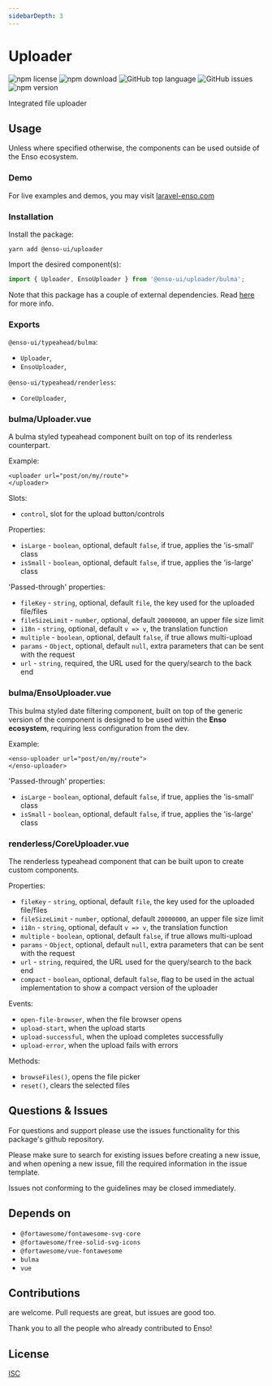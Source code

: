 ```yaml
---
sidebarDepth: 3
---
```


# Uploader

![npm license](https://img.shields.io/npm/l/@enso-ui/uploader.svg) 
![npm download](https://img.shields.io/npm/dm/@enso-ui/uploader.svg) 
![GitHub top language](https://img.shields.io/github/languages/top/enso-ui/uploader.svg) 
![GitHub issues](https://img.shields.io/github/issues/enso-ui/uploader.svg) 
![npm version](https://img.shields.io/npm/v/@enso-ui/uploader.svg) 

Integrated file uploader

## Usage
Unless where specified otherwise, the components can be used outside of the Enso ecosystem.

### Demo

For live examples and demos, you may visit [laravel-enso.com](https://www.laravel-enso.com)

### Installation

Install the package:
```
yarn add @enso-ui/uploader
```
Import the desired component(s):
```js
import { Uploader, EnsoUploader } from '@enso-ui/uploader/bulma';
```

Note that this package has a couple of external dependencies. 
Read [here](https://docs.laravel-enso.com/frontend/#other-dependencies) for more info.

### Exports

`@enso-ui/typeahead/bulma`:
- `Uploader`,
- `EnsoUploader`,

`@enso-ui/typeahead/renderless`:
- `CoreUploader`,


### bulma/Uploader.vue

A bulma styled typeahead component built on top of its renderless counterpart.

Example:
```vue
<uploader url="post/on/my/route">
</uploader>
```

Slots:
- `control`, slot for the upload button/controls

Properties:
- `isLarge` - `boolean`, optional, default `false`, if true, applies the 'is-small' class
- `isSmall` - `boolean`, optional, default `false`, if true, applies the 'is-large' class

'Passed-through' properties:
- `fileKey` - `string`, optional, default `file`, the key used for the uploaded file/files
- `fileSizeLimit` - `number`, optional, default `20000000`, an upper file size limit
- `i18n` - `string`, optional, default `v => v`, the translation function
- `multiple` - `boolean`, optional, default `false`, if true allows multi-upload 
- `params` - `Object`, optional, default `null`, extra parameters that can be sent with the request
- `url` - `string`, required, the URL used for the query/search to the back end

### bulma/EnsoUploader.vue

This bulma styled date filtering component, built on top of the generic version of the component is 
designed to be used within the **Enso ecosystem**, requiring less configuration from the dev.

Example:
```vue
<enso-uploader url="post/on/my/route">
</enso-uploader>
```

'Passed-through' properties:
- `isLarge` - `boolean`, optional, default `false`, if true, applies the 'is-small' class
- `isSmall` - `boolean`, optional, default `false`, if true, applies the 'is-large' class

### renderless/CoreUploader.vue
The renderless typeahead component that can be built upon to create custom components.

Properties:
- `fileKey` - `string`, optional, default `file`, the key used for the uploaded file/files
- `fileSizeLimit` - `number`, optional, default `20000000`, an upper file size limit
- `i18n` - `string`, optional, default `v => v`, the translation function
- `multiple` - `boolean`, optional, default `false`, if true allows multi-upload 
- `params` - `Object`, optional, default `null`, extra parameters that can be sent with the request
- `url` - `string`, required, the URL used for the query/search to the back end
- `compact` - `boolean`, optional, default `false`, flag to be used in the actual implementation to show
    a compact version of the uploader

Events:
- `open-file-browser`, when the file browser opens
- `upload-start`, when the upload starts
- `upload-successful`, when the upload completes successfully
- `upload-error`, when the upload fails with errors

Methods:
- `browseFiles()`, opens the file picker
- `reset()`, clears the selected files


## Questions & Issues

For questions and support please use the issues functionality
for this package's github repository.

Please make sure to search for existing issues before creating a new issue,
and when opening a new issue, fill the required information in the issue template.

Issues not conforming to the guidelines may be closed immediately.

## Depends on

- `@fortawesome/fontawesome-svg-core`
- `@fortawesome/free-solid-svg-icons`
- `@fortawesome/vue-fontawesome`
- `bulma`
- `vue`

## Contributions

are welcome. Pull requests are great, but issues are good too.

Thank you to all the people who already contributed to Enso!

## License

[ISC](https://opensource.org/licenses/ISC)
